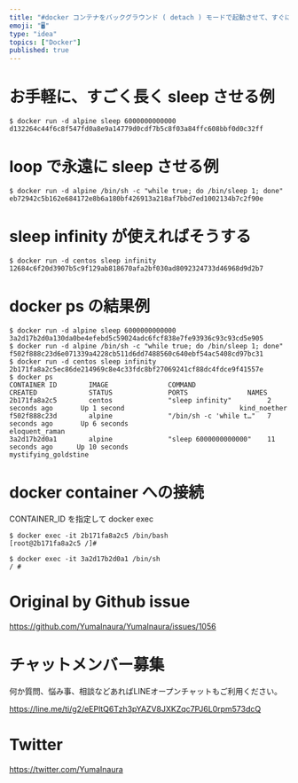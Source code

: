 ```yaml
---
title: "#docker コンテナをバックグラウンド ( detach ) モードで起動させて、すぐに終了しない方法。 (初心者向け)"
emoji: "🖥"
type: "idea"
topics: ["Docker"]
published: true
---
```


# お手軽に、すごく長く sleep させる例

```
$ docker run -d alpine sleep 6000000000000
d132264c44f6c8f547fd0a8e9a14779d0cdf7b5c8f03a84ffc608bbf0d0c32ff
```

# loop で永遠に sleep させる例

```
$ docker run -d alpine /bin/sh -c "while true; do /bin/sleep 1; done"
eb72942c5b162e684172e8b6a180bf426913a218af7bbd7ed1002134b7c2f90e
```

# sleep infinity が使えればそうする

```
$ docker run -d centos sleep infinity
12684c6f20d3907b5c9f129ab818670afa2bf030ad8092324733d46968d9d2b7
```

# docker ps の結果例

```
$ docker run -d alpine sleep 6000000000000
3a2d17b2d0a130da0be4efebd5c59024adc6fcf838e7fe93936c93c93cd5e905
$ docker run -d alpine /bin/sh -c "while true; do /bin/sleep 1; done"
f502f888c23d6e071339a4228cb511d6dd7488560c640ebf54ac5408cd97bc31
$ docker run -d centos sleep infinity
2b171fa8a2c5ec86de214969c8e4c33fdc8bf27069241cf88dc4fdce9f41557e
$ docker ps
CONTAINER ID        IMAGE               COMMAND                  CREATED             STATUS              PORTS               NAMES
2b171fa8a2c5        centos              "sleep infinity"         2 seconds ago       Up 1 second                             kind_noether
f502f888c23d        alpine              "/bin/sh -c 'while t…"   7 seconds ago       Up 6 seconds                            eloquent_raman
3a2d17b2d0a1        alpine              "sleep 6000000000000"    11 seconds ago      Up 10 seconds                           mystifying_goldstine
```

# docker container への接続

CONTAINER_ID を指定して docker exec 

```
$ docker exec -it 2b171fa8a2c5 /bin/bash
[root@2b171fa8a2c5 /]#
```

```
$ docker exec -it 3a2d17b2d0a1 /bin/sh
/ #
```

# Original by Github issue

https://github.com/YumaInaura/YumaInaura/issues/1056








<!-- Update From Qiita API -->

# チャットメンバー募集


何か質問、悩み事、相談などあればLINEオープンチャットもご利用ください。

https://line.me/ti/g2/eEPltQ6Tzh3pYAZV8JXKZqc7PJ6L0rpm573dcQ





# Twitter


https://twitter.com/YumaInaura


<!-- Update From Qiita API -->


